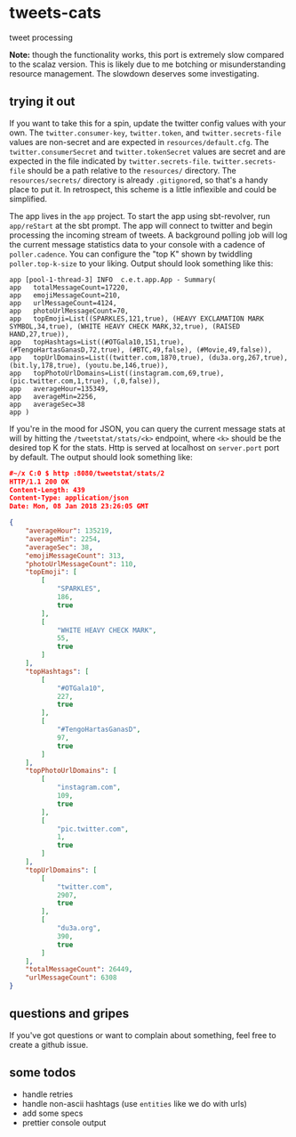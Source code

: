 # tweets-cats
tweet processing

**Note:** though the functionality works, this port is extremely slow compared to the scalaz version. This is likely due to me botching or misunderstanding resource management. The slowdown deserves some investigating.

## trying it out

If you want to take this for a spin, update the twitter config values with your own. The `twitter.consumer-key`, `twitter.token`, and `twitter.secrets-file` values are non-secret and are expected in `resources/default.cfg`. The `twitter.consumerSecret` and `twitter.tokenSecret` values are secret and are expected in the file indicated by `twitter.secrets-file`. `twitter.secrets-file` should be a path relative to the `resources/` directory. The `resources/secrets/` directory is already `.gitignore`d, so that's a handy place to put it. In retrospect, this scheme is a little inflexible and could be simplified. 

The app lives in the `app` project. To start the app using sbt-revolver, run `app/reStart` at the sbt prompt. The app will connect to twitter and begin processing the incoming stream of tweets. A background polling job will log the current message statistics data to your console with a cadence of `poller.cadence`. You can configure the "top K" shown by twiddling `poller.top-k-size` to your liking. Output should look something like this:
```
app [pool-1-thread-3] INFO  c.e.t.app.App - Summary(
app   totalMessageCount=17220,
app   emojiMessageCount=210,
app   urlMessageCount=4124,
app   photoUrlMessageCount=70,
app   topEmoji=List((SPARKLES,121,true), (HEAVY EXCLAMATION MARK SYMBOL,34,true), (WHITE HEAVY CHECK MARK,32,true), (RAISED HAND,27,true)),
app   topHashtags=List((#OTGala10,151,true), (#TengoHartasGanasD,72,true), (#BTC,49,false), (#Movie,49,false)),
app   topUrlDomains=List((twitter.com,1870,true), (du3a.org,267,true), (bit.ly,178,true), (youtu.be,146,true)),
app   topPhotoUrlDomains=List((instagram.com,69,true), (pic.twitter.com,1,true), (,0,false)),
app   averageHour=135349,
app   averageMin=2256,
app   averageSec=38
app )
```

If you're in the mood for JSON, you can query the current message stats at will by hitting the `/tweetstat/stats/<k>` endpoint, where `<k>` should be the desired top K for the stats. Http is served at localhost on `server.port` port by default. The output should look something like:
```json
#~/x C:0 $ http :8080/tweetstat/stats/2
HTTP/1.1 200 OK
Content-Length: 439
Content-Type: application/json
Date: Mon, 08 Jan 2018 23:26:05 GMT

{
    "averageHour": 135219,
    "averageMin": 2254,
    "averageSec": 38,
    "emojiMessageCount": 313,
    "photoUrlMessageCount": 110,
    "topEmoji": [
        [
            "SPARKLES",
            186,
            true
        ],
        [
            "WHITE HEAVY CHECK MARK",
            55,
            true
        ]
    ],
    "topHashtags": [
        [
            "#OTGala10",
            227,
            true
        ],
        [
            "#TengoHartasGanasD",
            97,
            true
        ]
    ],
    "topPhotoUrlDomains": [
        [
            "instagram.com",
            109,
            true
        ],
        [
            "pic.twitter.com",
            1,
            true
        ]
    ],
    "topUrlDomains": [
        [
            "twitter.com",
            2907,
            true
        ],
        [
            "du3a.org",
            390,
            true
        ]
    ],
    "totalMessageCount": 26449,
    "urlMessageCount": 6308
}
```

## questions and gripes
If you've got questions or want to complain about something, feel free to create a github issue.

## some todos
- handle retries
- handle non-ascii hashtags (use `entities` like we do with urls)
- add some specs
- prettier console output
